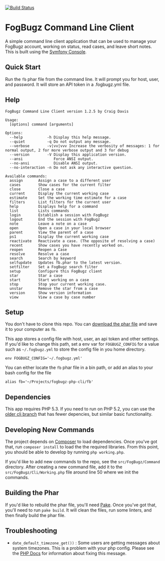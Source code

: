 [![Build Status](https://secure.travis-ci.org/there4/fogbugz-php-cli.png)](http://travis-ci.org/there4/fogbugz-php-cli)

# FogBugz Command Line Client

A simple command line client application that can be used to manage your FogBugz
account, working on status, read cases, and leave short notes. This is built
using the [Symfony Console][sc].

## Quick Start

Run the `fb` phar file from the command line. It will prompt you for host, user,
and password. It will store an API token in a .fogbugz.yml file.

## Help

    FogBugz Command Line Client version 1.2.5 by Craig Davis
    
    Usage:
      [options] command [arguments]
    
    Options:
      --help           -h Display this help message.
      --quiet          -q Do not output any message.
      --verbose        -v|vv|vvv Increase the verbosity of messages: 1 for normal output, 2 for more verbose output and 3 for debug
      --version        -V Display this application version.
      --ansi              Force ANSI output.
      --no-ansi           Disable ANSI output.
      --no-interaction -n Do not ask any interactive question.
    
    Available commands:
      assign       Assign a case to a different user
      cases        Show cases for the current filter
      close        Close a case
      current      Display the current working case
      estimate     Set the working time estimate for a case
      filters      List filters for the current user
      help         Displays help for a command
      list         Lists commands
      login        Establish a session with FogBugz
      logout       End the session with FogBugz
      note         Leave a note on a case
      open         Open a case in your local browser
      parent       View the parent of a case
      ps1          Display the current working case
      reactivate   Reactivate a case. (The opposite of resolving a case)
      recent       Show cases you have recently worked on.
      reopen       Reopen a Case
      resolve      Resolve a case
      search       Search by keyword
      selfupdate   Updates fb.phar to the latest version.
      setfilter    Set a FogBugz search filter
      setup        Configure this FogBugz client
      star         Star a case
      start        Start working on a case
      stop         Stop your current working case.
      unstar       Remove the star from a case
      version      Show version information
      view         View a case by case number
    
## Setup

You don't have to clone this repo. You can [download the phar file][dlfb] and save it
to your computer as `fb`.

This app stores a config file with host, user, an api token and other
settings. If you'd like to change this path, set a env var for
`FOGBUGZ_CONFIG` for a value such as `~/.fogbugz.yml` to store the
config file in you home directory. 

    env FOGBUGZ_CONFIG='~/.fogbugz.yml'

You can either locate the `fb` phar file in a bin
path, or add an alias to your bash config for the file

    alias fb='~/Projects/fogbugz-php-cli/fb'

## Dependencies

This app requires PHP 5.3. If you need to run on PHP 5.2, you can use the [older
cli branch](https://github.com/there4/fogbugz-php-cli/tree/php-5.2) that has 
fewer depencies, but similar basic functionality.

## Developing New Commands

The project depends on [Composer][composer] to load dependencies. Once you've
got that, run `composer install` to load the the required libraries. From this
point, you should be able to develop by running `php working.php`.

If you'd like to add new commands to the repo, see the `src/FogBugz/Command`
directory. After creating a new command file, add it to the 
`src/FogBugz/Cli/Working.php` file around line 50 where we init the commands.

## Building the Phar

If you'd like to rebuild the phar file, you'll need [Pake][pake]. Once you've
got that, you'll need to run `pake build`. It will clean the files, run some
linters, and then finally build the phar file.

## Troubleshooting

* `date_default_timezone_get())` : Some users are getting messages about system
  timezones. This is a problem with your php config. Please see the 
  [PHP Docs][date] for information about fixing this message.


[date]: http://us3.php.net/date_default_timezone_get
[dlfb]: https://github.com/there4/fogbugz-php-cli/raw/master/fb
[sc]: http://symfony.com/doc/current/components/console.html
[composer]: http://getcomposer.org/
[pake]: https://github.com/indeyets/pake/wiki
